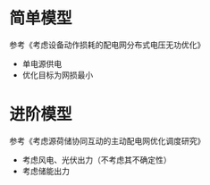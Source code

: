 # 简单模型

参考《考虑设备动作损耗的配电网分布式电压无功优化》

- 单电源供电
- 优化目标为网损最小

# 进阶模型

参考《考虑源荷储协同互动的主动配电网优化调度研究》

- 考虑风电、光伏出力（不考虑其不确定性）
- 考虑储能出力
